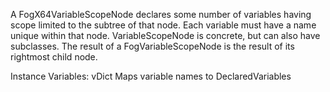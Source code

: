 A FogX64VariableScopeNode declares some number of variables having scope limited to the subtree of that node. Each variable must have a name unique within that node. VariableScopeNode is concrete, but can also have subclasses. The result of a FogVariableScopeNode is the result of its rightmost child node.

Instance Variables:
	vDict	<Dictionary> Maps variable names to DeclaredVariables